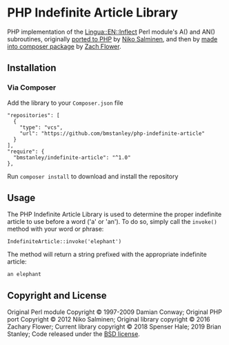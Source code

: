 # PHP Indefinite Article Library

PHP implementation of the [Lingua::EN::Inflect](http://search.cpan.org/dist/Lingua-EN-Inflect/lib/Lingua/EN/Inflect.pm) 
Perl module's A() and AN() subroutines, 
originally [ported to PHP](https://github.com/Kaivosukeltaja/php-indefinite-article) by [Niko Salminen](http://nikosalminen.com),
and then by [made into composer package](https://github.com/zachflower/php-indefinite-article) by [Zach Flower](https://zacharyflower.com/).

## Installation

### Via Composer

Add the library to your `Composer.json` file

```
"repositories": [
  {
    "type": "vcs",
    "url": "https://github.com/bmstanley/php-indefinite-article"
  }
],
"require": {
  "bmstanley/indefinite-article": "^1.0"
},
```

Run `composer install` to download and install the repository

## Usage

The PHP Indefinite Article Library is used to determine the proper indefinite article to use before a word ('a' or 'an'). To do so, simply call the `invoke()` method with your word or phrase:

```
IndefiniteArticle::invoke('elephant')
```

The method will return a string prefixed with the appropriate indefinite article:

```
an elephant
```

## Copyright and License

Original Perl module Copyright &copy; 1997-2009 Damian Conway; Original PHP port Copyright &copy; 2012 Niko Salminen; Original library copyright &copy; 2016 Zachary Flower; Current library copyright &copy; 2018 Spenser Hale; 2019 Brian Stanley; Code released under the [BSD license](LICENSE).
